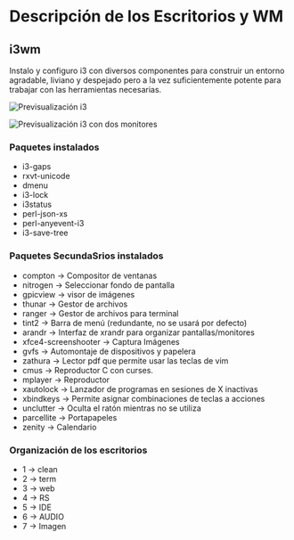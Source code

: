 # Descripción de los Escritorios y WM

## i3wm

Instalo y configuro i3 con diversos componentes para construir un entorno
agradable, liviano y despejado pero a la vez suficientemente potente para
trabajar con las herramientas necesarias.

![Previsualización i3](docs/i3.png)

![Previsualización i3 con dos monitores](docs/i3-Dual_Monitor.png)

### Paquetes instalados

-   i3-gaps
-   rxvt-unicode
-   dmenu
-   i3-lock
-   i3status
-   perl-json-xs
-   perl-anyevent-i3
-   i3-save-tree

### Paquetes SecundaSrios instalados

-   compton → Compositor de ventanas
-   nitrogen → Seleccionar fondo de pantalla
-   gpicview → visor de imágenes
-   thunar → Gestor de archivos
-   ranger → Gestor de archivos para terminal
-   tint2 → Barra de menú (redundante, no se usará por defecto)
-   arandr → Interfaz de xrandr para organizar pantallas/monitores
-   xfce4-screenshooter → Captura Imágenes
-   gvfs → Automontaje de dispositivos y papelera
-   zathura → Lector pdf que permite usar las teclas de vim
-   cmus → Reproductor C con curses.
-   mplayer → Reproductor
-   xautolock → Lanzador de programas en sesiones de X inactivas
-   xbindkeys → Permite asignar combinaciones de teclas a acciones
-   unclutter → Oculta el ratón mientras no se utiliza
-   parcellite → Portapapeles
-   zenity → Calendario

### Organización de los escritorios

-   1 → clean
-   2 → term
-   3 → web
-   4 → RS
-   5 → IDE
-   6 → AUDIO
-   7 → Imagen
